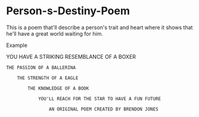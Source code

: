 # Person-s-Destiny-Poem
This is a poem that'll describe a person's trait and heart where it shows that he'll have a great world waiting for him.

Example 

YOU HAVE A STRIKING RESEMBLANCE OF A BOXER

	THE PASSION OF A BALLERINA
	
		THE STRENGTH OF A EAGLE
		
			THE KNOWLEDGE OF A BOOK
			
				YOU'LL REACH FOR THE STAR TO HAVE A FUN FUTURE
				
					AN ORIGINAL POEM CREATED BY BRENDON JONES
